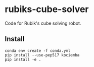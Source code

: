# rubiks-cube-solver

Code for Rubik's cube solving robot.

## Install

```
conda env create -f conda.yml
pip install --use-pep517 kociemba
pip install -e .
```
